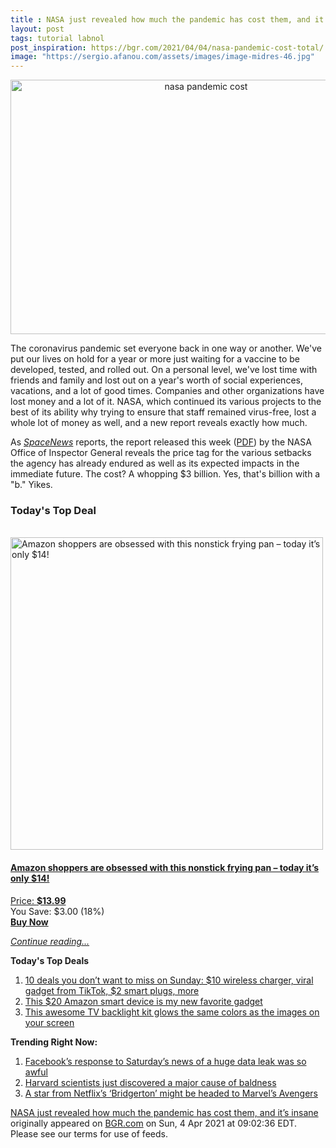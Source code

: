 ```yaml
---
title : NASA just revealed how much the pandemic has cost them, and it’s insane
layout: post
tags: tutorial labnol
post_inspiration: https://bgr.com/2021/04/04/nasa-pandemic-cost-total/
image: "https://sergio.afanou.com/assets/images/image-midres-46.jpg"
---
```


<center><a href="https://bgr.com/2021/04/04/nasa-pandemic-cost-total/" class="bgr-rss-featured-image bgr-rss-test-class"><img loading="lazy" width="610" height="407" src="https://bgr.com/wp-content/uploads/2020/04/demo-2_nasa-logo-20200401-img_4007-e1585940618760.jpg?quality=70&amp;strip=all&amp;w=610" class="attachment-feed_normal size-feed_normal wp-post-image" alt="nasa pandemic cost" loading="lazy" srcset="https://bgr.com/wp-content/uploads/2020/04/demo-2_nasa-logo-20200401-img_4007-e1585940618760.jpg 2500w, https://bgr.com/wp-content/uploads/2020/04/demo-2_nasa-logo-20200401-img_4007-e1585940618760.jpg?resize=150,100 150w, https://bgr.com/wp-content/uploads/2020/04/demo-2_nasa-logo-20200401-img_4007-e1585940618760.jpg?resize=300,200 300w, https://bgr.com/wp-content/uploads/2020/04/demo-2_nasa-logo-20200401-img_4007-e1585940618760.jpg?resize=768,512 768w, https://bgr.com/wp-content/uploads/2020/04/demo-2_nasa-logo-20200401-img_4007-e1585940618760.jpg?resize=1024,683 1024w, https://bgr.com/wp-content/uploads/2020/04/demo-2_nasa-logo-20200401-img_4007-e1585940618760.jpg?resize=1536,1024 1536w, https://bgr.com/wp-content/uploads/2020/04/demo-2_nasa-logo-20200401-img_4007-e1585940618760.jpg?resize=2048,1366 2048w, https://bgr.com/wp-content/uploads/2020/04/demo-2_nasa-logo-20200401-img_4007-e1585940618760.jpg?resize=610,407 610w, https://bgr.com/wp-content/uploads/2020/04/demo-2_nasa-logo-20200401-img_4007-e1585940618760.jpg?resize=685,456 685w, https://bgr.com/wp-content/uploads/2020/04/demo-2_nasa-logo-20200401-img_4007-e1585940618760.jpg?resize=664,443 664w, https://bgr.com/wp-content/uploads/2020/04/demo-2_nasa-logo-20200401-img_4007-e1585940618760.jpg?resize=252,168 252w, https://bgr.com/wp-content/uploads/2020/04/demo-2_nasa-logo-20200401-img_4007-e1585940618760.jpg?resize=1200,800 1200w, https://bgr.com/wp-content/uploads/2020/04/demo-2_nasa-logo-20200401-img_4007-e1585940618760.jpg?resize=782,521 782w, https://bgr.com/wp-content/uploads/2020/04/demo-2_nasa-logo-20200401-img_4007-e1585940618760.jpg?resize=827,551 827w, https://bgr.com/wp-content/uploads/2020/04/demo-2_nasa-logo-20200401-img_4007-e1585940618760.jpg?resize=870,580 870w, https://bgr.com/wp-content/uploads/2020/04/demo-2_nasa-logo-20200401-img_4007-e1585940618760.jpg?resize=191,127 191w, https://bgr.com/wp-content/uploads/2020/04/demo-2_nasa-logo-20200401-img_4007-e1585940618760.jpg?resize=166,110 166w, https://bgr.com/wp-content/uploads/2020/04/demo-2_nasa-logo-20200401-img_4007-e1585940618760.jpg?resize=800,533 800w, https://bgr.com/wp-content/uploads/2020/04/demo-2_nasa-logo-20200401-img_4007-e1585940618760.jpg?resize=220,147 220w" sizes="(max-width: 610px) 100vw, 610px" title="nasa pandemic cost" /></a></center><p>The coronavirus pandemic set everyone back in one way or another. We've put our lives on hold for a year or more just waiting for a vaccine to be developed, tested, and rolled out. On a personal level, we've lost time with friends and family and lost out on a year's worth of social experiences, vacations, and a lot of good times. Companies and other organizations have lost money and a lot of it. NASA, which continued its various projects to the best of its ability why trying to ensure that staff remained virus-free, lost a whole lot of money as well, and a new report reveals exactly how much.</p>
<p>As <em><a href="https://spacenews.com/pandemic-to-cost-nasa-up-to-3-billion/">SpaceNews</a></em> reports, the report released this week (<a href="https://oig.nasa.gov/docs/IG-21-016.pdf">PDF</a>) by the NASA Office of Inspector General reveals the price tag for the various setbacks the agency has already endured as well as its expected impacts in the immediate future. The cost? A whopping $3 billion. Yes, that's billion with a "b." Yikes.</p>
<h3>Today's Top Deal</h3>
<p><a href="https://www.amazon.com/Carote-Stone-Derived-Non-Stick-Switzerland-Including/dp/B0732NXYNS?tag=b0c55topdeals-20"><br><img height="500px" width="500px" src="https://m.media-amazon.com/images/I/41WpDGJAThL.jpg" alt="Amazon shoppers are obsessed with this nonstick frying pan &ndash; today it&rsquo;s only $14!"><br></a></p>
<h4><a href="https://www.amazon.com/Carote-Stone-Derived-Non-Stick-Switzerland-Including/dp/B0732NXYNS?tag=b0c55rss-20">Amazon shoppers are obsessed with this nonstick frying pan &ndash; today it&rsquo;s only $14!</a></h4>
<p><a href="https://www.amazon.com/Carote-Stone-Derived-Non-Stick-Switzerland-Including/dp/B0732NXYNS?tag=b0c55rss-20">Price: <strong>$13.99</strong></a><br><span>You Save: $3.00 (18%)</span><br><strong><a href="https://www.amazon.com/Carote-Stone-Derived-Non-Stick-Switzerland-Including/dp/B0732NXYNS?tag=b0c55rss-20">Buy Now</a></strong></p>
<p><a href="https://bgr.com/2021/04/04/nasa-pandemic-cost-total/" class="more-link"><em>Continue reading...</em></a></p>

<p><strong>Today's Top Deals</strong></p>
<ol>
<li><a href="https://bgr.com/2021/04/04/amazon-deals-of-the-day-on-apr-4-2021/?utm_source=rss&#038;utm_campaign=topdeals">10 deals you don&#8217;t want to miss on Sunday: $10 wireless charger, viral gadget from TikTok, $2 smart plugs, more</a></li>
<li><a href="https://bgr.com/2021/04/02/best-amazon-devices-dash-smart-shelf-deals/?utm_source=rss&#038;utm_campaign=topdeals">This $20 Amazon smart device is my new favorite gadget</a></li>
<li><a href="https://bgr.com/2019/09/26/tv-backlight-kit-on-amazon-ambilight/?utm_source=rss&#038;utm_campaign=topdeals">This awesome TV backlight kit glows the same colors as the images on your screen</a></li>
</ol>

<p><strong>Trending Right Now:</strong></p>
<ol>
<li><a href="https://bgr.com/2021/04/03/facebook-data-leak-533-million-user-records-leaked-online/">Facebook’s response to Saturday’s news of a huge data leak was so awful</a></li>
<li><a href="https://bgr.com/2021/04/03/hair-loss-cure-mice-study/">Harvard scientists just discovered a major cause of baldness</a></li>
<li><a href="https://bgr.com/2021/04/04/marvel-movies-rumors-black-panther-2-rege-jean-page-bridgerton/">A star from Netflix&#8217;s &#8216;Bridgerton&#8217; might be headed to Marvel&#8217;s Avengers</a></li>
</ol>
<p><a href="https://bgr.com/2021/04/04/nasa-pandemic-cost-total/">NASA just revealed how much the pandemic has cost them, and it’s insane</a> originally appeared on <a href="http://bgr.com">BGR.com</a> on Sun, 4 Apr 2021 at 09:02:36 EDT. Please see our terms for use of feeds.</p>